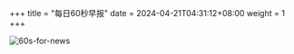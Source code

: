 +++
title = "每日60秒早报"
date = 2024-04-21T04:31:12+08:00
weight = 1
+++

![60s-for-news](/img/zaobao/zaobao.png "由 ALAPI 提供支持")
